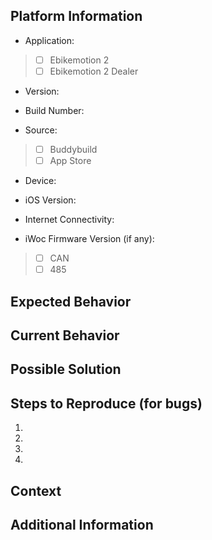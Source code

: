 ## Platform Information

* Application:
<!--- Fill the [ ] gap with an X, i.e., - [X] Ebikemotion 2 -->
> - [ ] Ebikemotion 2
> - [ ] Ebikemotion 2 Dealer

* Version: <!--- i.e., 1.0.1 -->

* Build Number: <!--- i.e., 579 -->

* Source:
<!--- Fill the [ ] gap with an X, i.e., - [X] BuddyBuild -->
> - [ ] Buddybuild
> - [ ] App Store

* Device: <!--- i.e., iPhone 6S -->

* iOS Version: <!--- i.e., iOS 10.1.2 -->

* Internet Connectivity: <!--- i.e., WiFi + 4G -->

* iWoc Firmware Version (if any): <!--- i.e., 3.9 -->
<!--- Fill the [ ] gap with an X, i.e., - [X] CAN -->
> - [ ] CAN
> - [ ] 485

## Expected Behavior
<!--- If you're describing a bug, tell us what should happen -->
<!--- If you're suggesting a change/improvement, tell us how it should work -->

## Current Behavior
<!--- If describing a bug, tell us what happens instead of the expected behavior -->
<!--- If suggesting a change/improvement, explain the difference from current behavior -->

## Possible Solution
<!--- Not obligatory, but suggest a fix/reason for the bug, -->
<!--- or ideas how to implement the addition or change -->

## Steps to Reproduce (for bugs)
<!--- Provide a link to a live example, or an unambiguous set of steps to -->
<!--- reproduce this bug. Include code to reproduce, if relevant -->
1.
2.
3.
4.

## Context
<!--- How has this issue affected you? What are you trying to accomplish? -->
<!--- Providing context helps us come up with a solution that is most useful in the real world -->

## Additional Information
<!--- Feel free to add any relevant information you consider in order to help the development team to address the issue as soon as possible, images, videos or any log or report is welcome. -->
